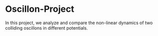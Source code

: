 # Oscillon-Project
In this project, we analyze and compare the non-linear dynamics of two colliding oscillons in different potentials.
